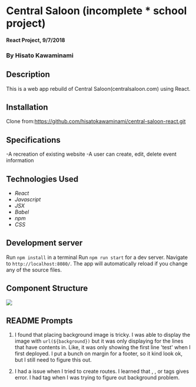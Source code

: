 # Central Saloon (incomplete * school project)

#### React Project, 9/7/2018

### By Hisato Kawaminami

## Description

This is a web app rebuild of Central Saloon(centralsaloon.com) using React.


## Installation
Clone from:https://github.com/hisatokawaminami/central-saloon-react.git

## Specifications
-A recreation of existing website
-A user can create, edit, delete event information  

## Technologies Used

* _React_
* _Javascript_
* _JSX_
* _Babel_
* _npm_
* _CSS_


## Development server
Run `npm install` in a terminal
Run `npm run start` for a dev server. Navigate to `http://localhost:8080/`. The app will automatically reload if you change any of the source files.

## Component Structure
![](src/assets/images.img.JPG)

## README Prompts
1. I found that placing background image is tricky. I was able to display the image with `url(${background})` but it was only displaying for the lines that have contents in. Like, it was only showing the first line 'test' when I first deployed. I put a bunch on margin for a footer, so it kind look ok, but I still need to figure this out.

2. I had a issue when I tried to create routes. I learned that <html>, <head>, or <body> tags gives error. I had <body> tag when I was trying to figure out background problem.
